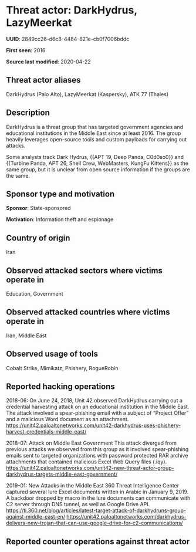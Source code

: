 # Threat actor: DarkHydrus, LazyMeerkat

**UUID**: 2849cc26-d6c8-4484-821e-cb0f7006bddc

**First seen**: 2016

**Source last modified**: 2020-04-22

## Threat actor aliases

DarkHydrus (Palo Alto), LazyMeerkat (Kaspersky), ATK 77 (Thales)

## Description

DarkHydrus is a threat group that has targeted government agencies and educational institutions in the Middle East since at least 2016. The group heavily leverages open-source tools and custom payloads for carrying out attacks.

Some analysts track Dark Hydrus, {{APT 19, Deep Panda, C0d0so0}} and {{Turbine Panda, APT 26, Shell Crew, WebMasters, KungFu Kittens}} as the same group, but it is unclear from open source information if the groups are the same.

## Sponsor type and motivation

**Sponsor**: State-sponsored

**Motivation**: Information theft and espionage


## Country of origin

Iran

## Observed attacked sectors where victims operate in

Education, Government

## Observed attacked countries where victims operate in

Iran, Middle East

## Observed usage of tools

Cobalt Strike, Mimikatz, Phishery, RogueRobin

## Reported hacking operations

2018-06: On June 24, 2018, Unit 42 observed DarkHydrus carrying out a credential harvesting attack on an educational institution in the Middle East. The attack involved a spear-phishing email with a subject of “Project Offer” and a malicious Word document as an attachment.
https://unit42.paloaltonetworks.com/unit42-darkhydrus-uses-phishery-harvest-credentials-middle-east/

2018-07: Attack on Middle East Government
This attack diverged from previous attacks we observed from this group as it involved spear-phishing emails sent to targeted organizations with password protected RAR archive attachments that contained malicious Excel Web Query files (.iqy).
https://unit42.paloaltonetworks.com/unit42-new-threat-actor-group-darkhydrus-targets-middle-east-government/

2019-01: New Attacks in the Middle East
360 Threat Intelligence Center captured several lure Excel documents written in Arabic in January 9, 2019. A backdoor dropped by macro in the lure documents can communicate with C2 server through DNS tunnel, as well as Google Drive API.
https://ti.360.net/blog/articles/latest-target-attack-of-darkhydruns-group-against-middle-east-en/
https://unit42.paloaltonetworks.com/darkhydrus-delivers-new-trojan-that-can-use-google-drive-for-c2-communications/

## Reported counter operations against threat actor





